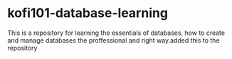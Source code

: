 # kofi101-database-learning
This is a repository for learning the essentials of databases, how to create and manage databases the proffessional and right way.added this to the repository
